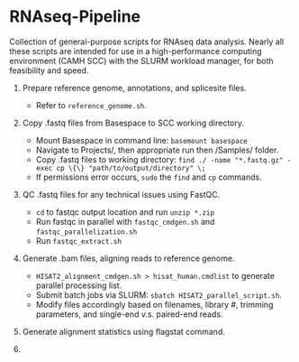 # RNAseq-Pipeline

Collection of general-purpose scripts for RNAseq data analysis. Nearly all these scripts are intended for use in a high-performance computing environment (CAMH SCC) with the SLURM workload manager, for both feasibility and speed.

1. Prepare reference genome, annotations, and splicesite files.
   * Refer to `reference_genome.sh`.

2. Copy .fastq files from Basespace to SCC working directory.
   * Mount Basespace in command line: `basemount basespace`
   * Navigate to Projects/, then appropriate run then /Samples/ folder.
   * Copy .fastq files to working directory: `find ./ -name "*.fastq.gz" -exec cp \{\} "path/to/output/directory" \;`
   * If permissions error occurs, `sudo` the `find` and `cp` commands.

3. QC .fastq files for any technical issues using FastQC.
   * `cd` to fastqc output location and run `unzip *.zip`
   * Run fastqc in parallel with `fastqc_cmdgen.sh` and `fastqc_parallelization.sh`
   * Run `fastqc_extract.sh`

4. Generate .bam files, aligning reads to reference genome.
   * `HISAT2_alignment_cmdgen.sh > hisat_human.cmdlist` to generate parallel processing list.
   * Submit batch jobs via SLURM: `sbatch HISAT2_parallel_script.sh`.
   * Modify files accordingly based on filenames, library #, trimming parameters, and single-end v.s. paired-end reads.

5. Generate alignment statistics using flagstat command.

6.

